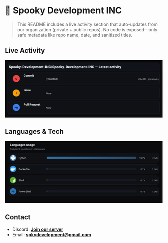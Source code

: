 # 👻 Spooky Development INC

> This README includes a live activity section that auto-updates from our organization (private + public repos). No code is exposed—only safe metadata like repo name, date, and sanitized titles.

## Live Activity
![Repo Snapshot](./assets/repo-snapshot.svg?v=2d9b73b714)

## Languages & Tech
![Languages Usage](./assets/languages.svg?v=d1f8c82fb8)

## Contact
- Discord: **[Join our server](https://discord.gg/XYspZgEEJb)**
- Email: **spkydevelopment@gmail.com**
